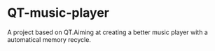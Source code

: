 # QT-music-player
A project based on QT.Aiming at creating a better music player with a automatical memory recycle.
